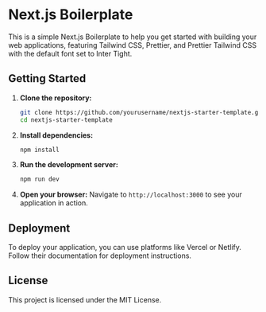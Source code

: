 # Next.js Boilerplate

This is a simple Next.js Boilerplate to help you get started with building your web applications, featuring Tailwind CSS, Prettier, and Prettier Tailwind CSS with the default font set to Inter Tight.

## Getting Started

1. **Clone the repository:**

    ```bash
    git clone https://github.com/yourusername/nextjs-starter-template.git
    cd nextjs-starter-template
    ```

2. **Install dependencies:**

    ```bash
    npm install
    ```

3. **Run the development server:**

    ```bash
    npm run dev
    ```

4. **Open your browser:**
   Navigate to `http://localhost:3000` to see your application in action.

## Deployment

To deploy your application, you can use platforms like Vercel or Netlify. Follow their documentation for deployment instructions.

## License

This project is licensed under the MIT License.
